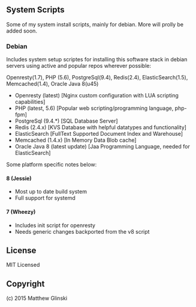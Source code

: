 ## System Scripts

Some of my system install scripts, mainly for debian. More will prolly be added soon.

### Debian 

Includes system setup scriptes for installing this software stack in debian servers using active and popular repos wherever possible:

Openresty(1.7), PHP (5.6), PostgreSql(9.4), Redis(2.4), ElasticSearch(1.5), Memcached(1.4), Oracle Java 8(u45)

* Openresty (latest) [Nginx custom configuration with LUA scripting capabilities]
* PHP (latest, 5.6) [Popular web scripting/programming language, php-fpm]
* PostgreSql (9.4.*) [SQL Database Server]
* Redis (2.4.x) [KVS Database with helpful datatypes and functionality]
* ElasticSearch [FullText Supported Document Index and Warehouse]
* Memcached (1.4.x) [In Memory Data Blob cache]
* Oracle Java 8 (latest update) [Jaa Programming Language, needed for ElasticSearch]

Some platform specific notes below:

#### 8 (Jessie)

* Most up to date build system
* Full support for systemd

#### 7 (Wheezy)

* Includes init script for openresty
* Needs generic changes backported from the v8 script

## License 

MIT Licensed

## Copyright

(c) 2015 Matthew Glinski
